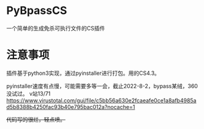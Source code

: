 # PyBpassCS
一个简单的生成免杀可执行文件的CS插件

# 注意事项
插件基于python3实现，通过pyinstaller进行打包。用的CS4.3。

pyinstaller速度有点慢，可能需要多等一会，截止2022-8-2，bypass某绒，360没试过。
v站13/71
https://www.virustotal.com/gui/file/c5bb56a630e2fcaeafe0ce1a8afb4985ad5b8388b4250fac93b40e795bac012a?nocache=1

~~代码写的很烂，轻点喷。~~
